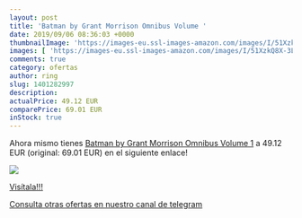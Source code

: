 ```yaml
---
layout: post
title: 'Batman by Grant Morrison Omnibus Volume '
date: 2019/09/06 08:36:03 +0000
thumbnailImage: 'https://images-eu.ssl-images-amazon.com/images/I/51XzkQ8X-3L._SL200_.jpg'
images: [ 'https://images-eu.ssl-images-amazon.com/images/I/51XzkQ8X-3L._SL200_.jpg' ]
comments: true
category: ofertas
author: ring
slug: 1401282997
description:
actualPrice: 49.12 EUR
comparePrice: 69.01 EUR
inStock: true
---
```


Ahora mismo tienes [Batman by Grant Morrison Omnibus Volume 1](https://www.amazon.com/dp/1401282997/?tag=redken08-20) a 49.12 EUR (original: 69.01 EUR) en el siguiente enlace!

[![](https://images-eu.ssl-images-amazon.com/images/I/51XzkQ8X-3L._SL200_.jpg)](https://www.amazon.com/dp/1401282997/?tag=redken08-20)

[Visítala!!!](https://www.amazon.com/dp/1401282997/?tag=redken08-20)

[Consulta otras ofertas en nuestro canal de telegram](https://t.me/s/ofertas25)
